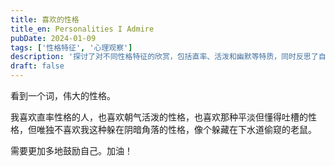 ```yaml
---
title: 喜欢的性格
title_en: Personalities I Admire
pubDate: 2024-01-09
tags: ['性格特征', '心理观察']
description: '探讨了对不同性格特征的欣赏，包括直率、活泼和幽默等特质，同时反思了自我性格的不足。'
draft: false
---
```




看到一个词，伟大的性格。

我喜欢直率性格的人，也喜欢朝气活泼的性格，也喜欢那种平淡但懂得吐槽的性格，但唯独不喜欢我这种躲在阴暗角落的性格，像个躲藏在下水道偷窥的老鼠。

需要更加多地鼓励自己。加油！